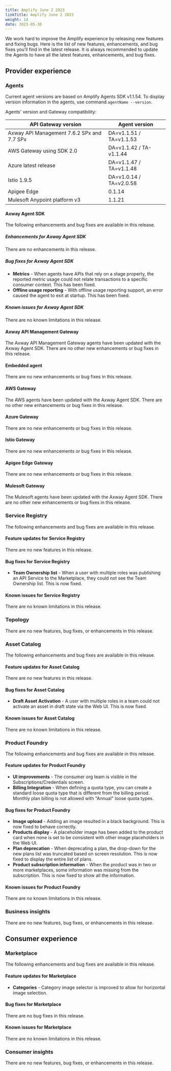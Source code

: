 ```yaml
---
title: Amplify June 2 2023
linkTitle: Amplify June 2 2023
weight: 14
date: 2023-05-30
---
```

We work hard to improve the Amplify experience by releasing new features and fixing bugs. Here is the list of new features, enhancements, and bug fixes you’ll find in the latest release. It is always recommended to update the Agents to have all the latest features, enhancements, and bug fixes.

## Provider experience

### Agents

Current agent versions are based on Amplify Agents SDK v1.1.54. To display version information in the agents, use command `agentName --version`.

Agents' version and Gateway compatibility:

| API Gateway version                        | Agent version           |
|--------------------------------------------|-------------------------|
| Axway API Management 7.6.2 SPx and 7.7 SPx | DA=v1.1.51 / TA=v1.1.53 |
| AWS Gateway using SDK 2.0                  | DA=v1.1.42 / TA-v1.1.44 |
| Azure latest release                       | DA=v1.1.47 / TA=v1.1.48 |
| Istio 1.9.5                                | DA=v1.0.14 / TA=v2.0.58 |
| Apigee Edge                                | 0.1.14                  |
| Mulesoft Anypoint platform v3              | 1.1.21                  |

#### Axway Agent SDK

The following enhancements and bug fixes are available in this release.

##### Enhancements for Axway Agent SDK

There are no enhancements in this release.

##### Bug fixes for Axway Agent SDK

* **Metrics** - When agents have APIs that rely on a stage property, the reported metric usage could not relate transactions to a specific consumer context. This has been fixed.
* **Offline usage reporting** - With offline usage reporting support, an error caused the agent to exit at startup. This has been fixed.

##### Known issues for Axway Agent SDK

There are no known limitations in this release.

#### Axway API Management Gateway

The Axway API Management Gateway agents have been updated with the Axway Agent SDK. There are no other new enhancements or bug fixes in this release.

#### Embedded agent

There are no new enhancements or bug fixes in this release.

#### AWS Gateway

The AWS agents have been updated with the Axway Agent SDK. There are no other new enhancements or bug fixes in this release.

#### Azure Gateway

There are no new enhancements or bug fixes in this release.

#### Istio Gateway

There are no new enhancements or bug fixes in this release.

#### Apigee Edge Gateway

There are no new enhancements or bug fixes in this release.

#### Mulesoft Gateway

The Mulesoft agents have been updated with the Axway Agent SDK. There are no other new enhancements or bug fixes in this release.

### Service Registry

The following enhancements and bug fixes are available in this release.

#### Feature updates for Service Registry

There are no new features in this release.

#### Bug fixes for Service Registry

* **Team Ownership list** - When a user with multiple roles was publishing an API Service to the Marketplace, they could not see the Team Ownership list. This is now fixed.

#### Known issues for Service Registry

There are no known limitations in this release.

### Topology

There are no new features, bug fixes, or enhancements in this release.

### Asset Catalog

The following enhancements and bug fixes are available in this release.

#### Feature updates for Asset Catalog

There are no new features in this release.

#### Bug fixes for Asset Catalog

* **Draft Asset Activation** - A user with multiple roles in a team could not activate an asset in draft state via the Web UI. This is now fixed.

#### Known issues for Asset Catalog

There are no known limitations in this release.

### Product Foundry

The following enhancements and bug fixes are available in this release.

#### Feature updates for Product Foundry

* **UI improvements** - The consumer org team is visible in the Subscriptions/Credentials screen.
* **Billing Integration** - When defining a quota type, you can create a standard loose quota type that is different from the billing period. Monthly plan billing is not allowed with "Annual" loose quota types.

#### Bug fixes for Product Foundry

* **Image upload** - Adding an image resulted in a black background. This is now fixed to behave correctly.
* **Products display** - A placeholder image has been added to the product card when none is set to be consistent with other image placeholders in the Web UI.
* **Plan deprecation** - When deprecating a plan, the drop-down for the new plans list was truncated based on screen resolution. This is now fixed to display the entire list of plans.
* **Product subscription information** - When the product was in two or more marketplaces, some information was missing from the subscription. This is now fixed to show all the information.

#### Known issues for Product Foundry

There are no known limitations in this release.

### Business insights

There are no new features, bug fixes, or enhancements in this release.

## Consumer experience

### Marketplace

The following enhancements and bug fixes are available in this release.

#### Feature updates for Marketplace

* **Categories** - Category image selector is improved to allow for horizontal image selection.

#### Bug fixes for Marketplace

There are no bug fixes in this release.

#### Known issues for Marketplace

There are no known limitations in this release.

### Consumer insights

There are no new features, bug fixes, or enhancements in this release.
